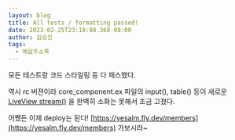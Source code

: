 ```yaml
---
layout: blog
title: All tests / formatting passed!
date: 2023-02-25T23:18:08.368-08:00
author: 김승진
tags:
  - 예삶주소록
---
```

모든 테스트랑 코드 스타일링 등 다 패스했다.

역시 rc 버젼이라 core_component.ex 파일의 input(), table() 등이 새로운[LiveView stream()](https://hexdocs.pm/phoenix_live_view/Phoenix.LiveView.html#stream/4) 을 완벽히 소화는 못해서 조금 고쳤다.





어쨌든 이제 deploy는 된다! [https://yesalm.fly.dev/members](https://yesalm.fly.dev/members) 가보시라~
